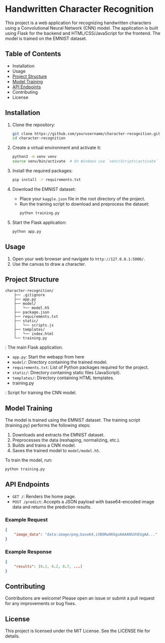 # Handwritten Character Recognition

This project is a web application for recognizing handwritten characters using a Convolutional Neural Network (CNN) model. The application is built using Flask for the backend and HTML/CSS/JavaScript for the frontend. The model is trained on the EMNIST dataset.

## Table of Contents

- Installation
- Usage
- [Project Structure](#project-structure)
- [Model Training](#model-training)
- [API Endpoints](#api-endpoints)
- Contributing
- License

## Installation

1. Clone the repository:
    ```sh
    git clone https://github.com/yourusername/character-recognition.git
    cd character-recognition
    ```

2. Create a virtual environment and activate it:
    ```sh
    python3 -m venv venv
    source venv/bin/activate  # On Windows use `venv\Scripts\activate`
    ```

3. Install the required packages:
    ```sh
    pip install -r requirements.txt
    ```

4. Download the EMNIST dataset:
    - Place your `kaggle.json` file in the root directory of the project.
    - Run the training script to download and preprocess the dataset:
        ```sh
        python training.py
        ```

5. Start the Flask application:
    ```sh
    python app.py
    ```

## Usage

1. Open your web browser and navigate to `http://127.0.0.1:5000/`.
2. Use the canvas to draw a character.

## Project Structure

```
character-recognition/
    ├── .gitignore
    ├── app.py
    ├── model/
    │   └── model.h5
    ├── package.json
    ├── requirements.txt
    ├── static/
    │   └── scripts.js
    ├── templates/
    │   └── index.html
    └── training.py
```


: The main Flask application.
- `app.py`: Start the webapp from here
- `model/`: Directory containing the trained model.
- `requirements.txt`: List of Python packages required for the project.
- `static/`: Directory containing static files (JavaScript).
- `templates/`: Directory containing HTML templates.
- training.py

: Script for training the CNN model.

## Model Training

The model is trained using the EMNIST dataset. The training script (training.py) performs the following steps:

1. Downloads and extracts the EMNIST dataset.
2. Preprocesses the data (reshaping, normalizing, etc.).
3. Builds and trains a CNN model.
4. Saves the trained model to `model/model.h5`.

To train the model, run:
```sh
python training.py
```

## API Endpoints

- `GET /`: Renders the home page.
- `POST /predict`: Accepts a JSON payload with base64-encoded image data and returns the prediction results.

### Example Request

```json
{
    "image_data": "data:image/png;base64,iVBORw0KGgoAAAANSUhEUgAA..."
}
```

### Example Response

```json
{
    "results": [0.1, 0.2, 0.7, ...]
}
```

## Contributing

Contributions are welcome! Please open an issue or submit a pull request for any improvements or bug fixes.

## License

This project is licensed under the MIT License. See the LICENSE file for details.
